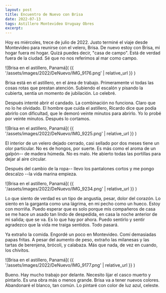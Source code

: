 ```yaml
---
layout: post
title: Encuentro de Nuevo con Brisa
date: 2022-07-13
tags: Astillero Montevideo Uruguay Obres
excerpt:
---
```


Hoy es miércoles, trece de julio de 2022. Justo terminé el viaje desde
Montevideo para reunirse con el velero, Brisa.
De nuevo estoy con Brisa, mi hogar fuera mi hogar. Quizá puedes decir,
"casa de campo". Está de verdad fuera de la ciudad. Sé que no nos referimos al
mar como campo.

![Brisa en el astillero, Panamá](
  {{ '/assets/images/2022/DeNuevo/IMG_9176.png' | relative_url }}
)

Brisa está en el astillero, en el área de trabajo.
Primeramente vi todas las cosas rotas que prestan atención.
Subiendo el escalón y pisando la cubierta, sentía un momento de jubilación.
Lo celebré.

Después intenté abrir el candado. La combinación no funciona. Claro que no
lo he olvidado. El hombre que cuida el astillero, Ricardo dice que podía
abrirlo con dificultad, que le demoró veinte minutos para abrirlo.
Yo lo probé por veinte minutos. Después lo cortamos.

![Brisa en el astillero, Panamá](
  {{ '/assets/images/2022/DeNuevo/IMG_9225.png' | relative_url }}
)

El interior de un velero dejado cerrado, casi sellado por dos meses tiene
un olor particular. No es de hongos, por suerte. Es más como el aroma de
un galpón-- de madera húmeda. No es malo. He abierto todas las portillas
para dejar al aire circular.

Después del cambio de la ropa-- llevo los pantalones cortos y me pongo
descalzo --la vida marina empieza.

![Brisa en el astillero, Panamá](
  {{ '/assets/images/2022/DeNuevo/IMG_9234.png' | relative_url }}
)

Lo que siento de verdad es un tipo de angustia, pesar, dolor del corazón.
Lo siento en la garganta como una lágrima, en mi pecho como un hueco.
Estoy con morriña. Puedo esperar que es solo porque mis compañeros de casa
se me hace un asado
tan lindo de despedida, en casa la noche anterior de mi salida; que se va.
Es lo que hay por ahora. Puedo sentirlo y sentir agradezco que la vida
me traiga sentidos. Todo pasará.

Ya extraño la comida. Engordé un poco en Montevideo. Comí demasiadas
papas fritas. A pesar del aumento de peso, extraño las milanesas y las
tartas de berenjena, brócoli, y calabaza. Más que nada, de vez en cuando,
los chivitos.

![Brisa en el astillero, Panamá](
  {{ '/assets/images/2022/DeNuevo/IMG_9177.png' | relative_url }}
)

Bueno. Hay mucho trabajo por delante. Necesito lijar el casco muerto y pintarlo.
Es una obra más o menos grande. Brisa va a tener nuevos colores. Abandonaré
el blanco, tan común. Lo pintaré con color de luz azul, celeste.

